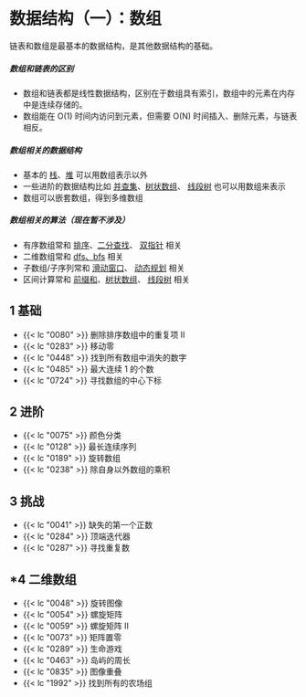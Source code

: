 # 数据结构（一）：数组


链表和数组是最基本的数据结构，是其他数据结构的基础。

##### 数组和链表的区别
- 数组和链表都是线性数据结构，区别在于数组具有索引，数组中的元素在内存中是连续存储的。
- 数组能在 O(1) 时间内访问到元素，但需要 O(N) 时间插入、删除元素，与链表相反。

##### 数组相关的数据结构
- 基本的 [栈](/algorithm-stack)、[堆](/algorithm-heap) 可以用数组表示以外
- 一些进阶的数据结构比如 [并查集](/algorithm-union_find)、[树状数组](/algorithm-binary_indexed_tree)、
[线段树](/algorithm-segment_tree)  也可以用数组来表示
- 数组可以嵌套数组，得到多维数组

##### 数组相关的算法（现在暂不涉及）
- 有序数组常和 [排序](/algorithm-sort)、[二分查找](/algorithm-binary_search)、
[双指针](/algorithm-two_pointers) 相关
- 二维数组常和 [dfs、bfs](/algorithm-dfs_bfs) 相关
- 子数组/子序列常和 [滑动窗口](/algorithm-two_pointers)、 [动态规划](/algorithm-dp) 相关
- 区间计算常和 [前缀和](/algorithm-prefix_sum)、[树状数组](/algorithm-binary_indexed_tree)、
[线段树](/algorithm-segment_tree) 相关

## 1 基础

- {{< lc "0080" >}} 删除排序数组中的重复项 II
- {{< lc "0283" >}} 移动零
- {{< lc "0448" >}} 找到所有数组中消失的数字
- {{< lc "0485" >}} 最大连续 1 的个数
- {{< lc "0724" >}} 寻找数组的中心下标

## 2 进阶

- {{< lc "0075" >}} 颜色分类
- {{< lc "0128" >}} 最长连续序列
- {{< lc "0189" >}} 旋转数组
- {{< lc "0238" >}} 除自身以外数组的乘积

## 3 挑战

- {{< lc "0041" >}} 缺失的第一个正数
- {{< lc "0284" >}} 顶端迭代器
- {{< lc "0287" >}} 寻找重复数

## *4 二维数组

- {{< lc "0048" >}} 旋转图像
- {{< lc "0054" >}} 螺旋矩阵
- {{< lc "0059" >}} 螺旋矩阵 II
- {{< lc "0073" >}} 矩阵置零
- {{< lc "0289" >}} 生命游戏
- {{< lc "0463" >}} 岛屿的周长
- {{< lc "0835" >}} 图像重叠
- {{< lc "1992" >}} 找到所有的农场组

